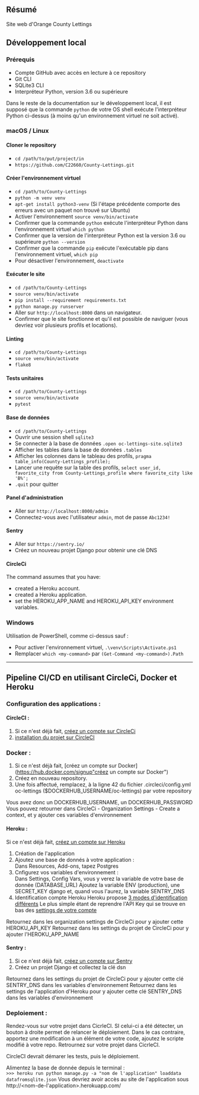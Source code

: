 ## Résumé

Site web d'Orange County Lettings

## Développement local

### Prérequis

- Compte GitHub avec accès en lecture à ce repository
- Git CLI
- SQLite3 CLI
- Interpréteur Python, version 3.6 ou supérieure

Dans le reste de la documentation sur le développement local, il est supposé que la commande `python` de votre OS shell exécute l'interpréteur Python ci-dessus (à moins qu'un environnement virtuel ne soit activé).

### macOS / Linux

#### Cloner le repository

- `cd /path/to/put/project/in`
- `https://github.com/C22660/County-Lettings.git`

#### Créer l'environnement virtuel

- `cd /path/to/County-Lettings`
- `python -m venv venv`
- `apt-get install python3-venv` (Si l'étape précédente comporte des erreurs avec un paquet non trouvé sur Ubuntu)
- Activer l'environnement `source venv/bin/activate`
- Confirmer que la commande `python` exécute l'interpréteur Python dans l'environnement virtuel
`which python`
- Confirmer que la version de l'interpréteur Python est la version 3.6 ou supérieure `python --version`
- Confirmer que la commande `pip` exécute l'exécutable pip dans l'environnement virtuel, `which pip`
- Pour désactiver l'environnement, `deactivate`

#### Exécuter le site

- `cd /path/to/County-Lettings`
- `source venv/bin/activate`
- `pip install --requirement requirements.txt`
- `python manage.py runserver`
- Aller sur `http://localhost:8000` dans un navigateur.
- Confirmer que le site fonctionne et qu'il est possible de naviguer (vous devriez voir plusieurs profils et locations).

#### Linting

- `cd /path/to/County-Lettings`
- `source venv/bin/activate`
- `flake8`

#### Tests unitaires

- `cd /path/to/County-Lettings`
- `source venv/bin/activate`
- `pytest`

#### Base de données

- `cd /path/to/County-Lettings`
- Ouvrir une session shell `sqlite3`
- Se connecter à la base de données `.open oc-lettings-site.sqlite3`
- Afficher les tables dans la base de données `.tables`
- Afficher les colonnes dans le tableau des profils, `pragma table_info(County-Lettings_profile);`
- Lancer une requête sur la table des profils, `select user_id, favorite_city from
  County-Lettings_profile where favorite_city like 'B%';`
- `.quit` pour quitter

#### Panel d'administration

- Aller sur `http://localhost:8000/admin`
- Connectez-vous avec l'utilisateur `admin`, mot de passe `Abc1234!`

#### Sentry
- Aller sur `https://sentry.io/`
- Créez un nouveau projet Django pour obtenir une clé DNS

#### CircleCi
The command assumes that you have:
- created a Heroku account.
- created a Heroku application.
- set the HEROKU_APP_NAME and HEROKU_API_KEY environment variables.

### Windows

Utilisation de PowerShell, comme ci-dessus sauf :

- Pour activer l'environnement virtuel, `.\venv\Scripts\Activate.ps1` 
- Remplacer `which <my-command>` par `(Get-Command <my-command>).Path`


---

## Pipeline CI/CD en utilisant CircleCi, Docker et Heroku

### Configuration des applications :  
#### CircleCI :  
1. Si ce n'est déjà fait, [créez un compte sur CircleCi](https://circleci.com/ "créez un compte sur CircleCI")
2. [installation du projet sur CircleCI](https://circleci.com/docs/2.0/getting-started/ "installation du projet sur CircleCI")

### Docker :  
1. Si ce n'est déjà fait, [créez un compte sur Docker](https://hub.docker.com/signup"créez un compte sur Docker")
2. Créez en nouveau repository. 
3. Une fois affectué, remplacez, à la ligne 42 du fichier .circleci/config.yml
oc-lettings ($DOCKERHUB_USERNAME/oc-lettings) par votre repository  


Vous avez donc un DOCKERHUB_USERNAME, un DOCKERHUB_PASSWORD
Vous pouvez retourner dans CircleCi - Organization Settings - Create a context, et y ajouter ces variables d'environnement

#### Heroku : 
Si ce n'est déjà fait, [créez un compte sur Heroku](https://www.heroku.com/home "créez un compte sur Heroku")
1. Création de l'application
2. Ajoutez une base de donnés à votre application :  
Dans Resources, Add-ons, tapez Postgres
3. Cnfigurez vos variables d'environnement :  
Dans Settings, Config Vars, vous y verez la variable de votre base de donnée (DATABASE_URL)
Ajoutez la variable ENV (production), une SECRET_KEY django et, quand vous l'aurez, la variable SENTRY_DNS
4. Identification compte Heroku
Heroku propose [3 modes d'identification différents](https://help.heroku.com/PBGP6IDE/how-should-i-generate-an-api-key-that-allows-me-to-use-the-heroku-platform-api "3 modes d'identification différents")
Le plus simple étant de reprendre l'API Key qui se trouve en bas des [settings de votre compte](https://dashboard.heroku.com/account "settings de votre compte")


Retournez dans les organization settings de CircleCi pour y ajouter cette HEROKU_API_KEY
Retournez dans les settings du projet de CircleCi pour y ajouter l'HEROKU_APP_NAME

#### Sentry :
1. Si ce n'est déjà fait, [créez un compte sur Sentry](https://sentry.io/signup/ "créez un compte sur Sentry")
2. Créez un projet Django et collectez la clé dsn


Retournez dans les settings du projet de CircleCi pour y ajouter cette clé SENTRY_DNS dans les variables d'environnement
Retournez dans les settings de l'application d'Heroku pour y ajouter cette clé SENTRY_DNS dans les variables d'environnement

### Deploiement :
Rendez-vous sur votre projet dans CicrleCI.
SI celui-ci a été détecter, un bouton à droite permet de relancer le déploiement.
Dans le cas contraire, apportez une modification à un élément de votre code, ajoutez le scripte modifié à votre repo.
Retrournez sur votre projet dans CicrleCI.


CircleCI devrait démarer les tests, puis le déploiement.


Alimentez la base de donnée depuis le terminal :  
`>>> heroku run python manage.py -a "nom de l'application" loaddata datafromsqlite.json`
Vous devriez avoir accès au site de l'application sous http://<nom-de-l'application>.herokuapp.com/





